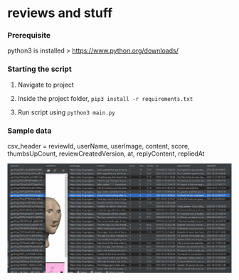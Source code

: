 # reviews and stuff


### Prerequisite
python3 is installed > https://www.python.org/downloads/


### Starting the script
<ol>
<li>

Navigate to project</li>
<li>

Inside the project folder, `pip3 install -r requirements.txt`</li>
<li>

Run script using `python3 main.py`</li>
</ol>

### Sample data

csv_header = reviewId, userName, userImage, content, score, thumbsUpCount, reviewCreatedVersion, at, replyContent, repliedAt

![csv data display](https://github.com/YonaMoreda/reviews-and-stuff/blob/main/lol.jpg)


